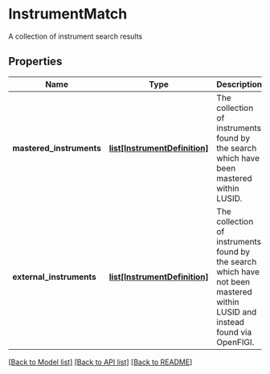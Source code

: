 # InstrumentMatch

A collection of instrument search results

## Properties
Name | Type | Description | Notes
------------ | ------------- | ------------- | -------------
**mastered_instruments** | [**list[InstrumentDefinition]**](InstrumentDefinition.md) | The collection of instruments found by the search which have been mastered within LUSID. | [optional] 
**external_instruments** | [**list[InstrumentDefinition]**](InstrumentDefinition.md) | The collection of instruments found by the search which have not been mastered within LUSID and instead found via OpenFIGI. | [optional] 

[[Back to Model list]](../README.md#documentation-for-models) [[Back to API list]](../README.md#documentation-for-api-endpoints) [[Back to README]](../README.md)


